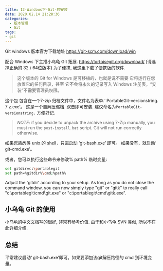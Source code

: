 ```yaml
---
title: 12-Windows下-Git-的安装
date: 2020.02.14 21:28:36
categories:
  - 版本管理
  - Git
tags:
- git
---
```


Git windows 版本官方下载地址
<https://git-scm.com/download/win>

配合 Windows 下主推小乌龟 Git 拓展.
<https://tortoisegit.org/download/> (请选择正确的 32 / 64位版本)
为了便携, 我这里下载了便携版的软件.

> 这个版本的 Git for Windows 是可移植的，也就是说不需要
它将运行在您放置它的任何目录，甚至
它不会将永久的记录写入
Windows 注册表。“安装”不需要管理员权限。

这个包 包含在一个7-zip 归档文件中，文件名为表单.‘ PortableGit-versionstring. 7 z.exe’。 这是一个自解压缩档. 双击即可安装. 建议命名为`PortableGit-versionstring.` 方便好记.

> *NOTE*: if you decide to unpack the archive using 7-Zip manually, you must
run the `post-install.bat` script. Git will not run correctly otherwise.

如果您熟悉类 unix 的 shell，只需启动 ‘git-bash.exe’ 即可。
如果没有，就启动‘ git-cmd.exe’。

或者，您可以执行这些命令来修改% path%
临时变量:

```sh
set gitdir=c:\portablegit
set path=%gitdir%\cmd;%path%
```

Adjust the 'gitdir' according to your setup.  As long as you do not close the command window, you can now simply type "git" or "gitk" to really call "c:\portablegit\cmd\git.exe" or "c:\portablegit\cmd\gitk.exe".

## 小乌龟 Git 的使用

小乌龟的中文文档写的很好, 非常有参考价值.  由于和小乌龟 SVN 类似, 所以不在此详细介绍.

## 总结

平常建议启动‘ git-bash.exe’即可。如果要添加该git解压路径的 cmd 到环境变量。
